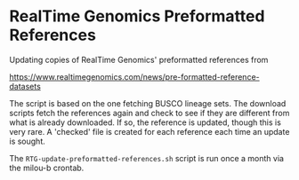 RealTime Genomics Preformatted References
=========================================

Updating copies of RealTime Genomics' preformatted references from

<https://www.realtimegenomics.com/news/pre-formatted-reference-datasets>

The script is based on the one fetching BUSCO lineage sets. 
The download scripts fetch the references again and check to see if they are
different from what is already downloaded.  If so, the reference is updated,
though this is very rare.  A 'checked' file is created for each reference
each time an update is sought.

The `RTG-update-preformatted-references.sh` script is run once a month via the
milou-b crontab.

